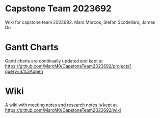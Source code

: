 # Capstone Team 2023692
Wiki for capstone team 2023692. Marc Morcos, Stefan Scodellaro, James Du

# Gantt Charts
Gantt charts are continually updated and kept at https://github.com/MarcM0/CapstoneTeam2023692/projects?query=is%3Aopen

# Wiki
A wiki with meeting notes and research notes is kept at https://github.com/MarcM0/CapstoneTeam2023692/wiki
